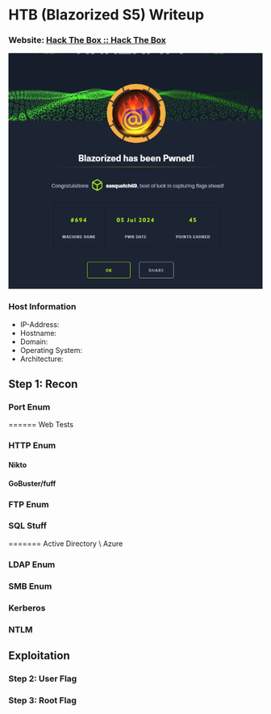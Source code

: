 # HTB (Blazorized S5) Writeup
### Website: [Hack The Box :: Hack The Box]( https://app.hackthebox.com/machines/614 )

![Pwned](images/pwned.png)

### Host Information
- IP-Address:
- Hostname:
- Domain:
- Operating System:
- Architecture:


## Step 1: Recon

### Port Enum

====== Web Tests
### HTTP Enum
#### **Nikto**
#### **GoBuster/fuff**

### FTP Enum

### SQL Stuff

======= Active Directory \ Azure
### LDAP Enum
### SMB Enum
### Kerberos
### NTLM



## Exploitation
### Step 2: User Flag

### Step 3: Root Flag
